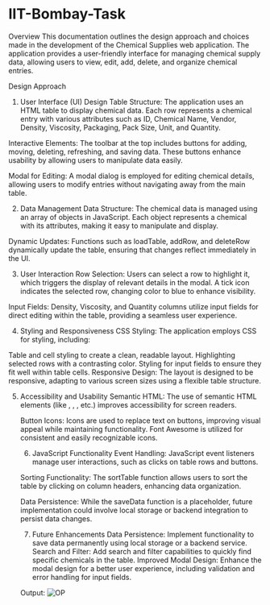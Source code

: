 # IIT-Bombay-Task
Overview
This documentation outlines the design approach and choices made in the development of the Chemical Supplies web application. The application provides a user-friendly interface for managing chemical supply data, allowing users to view, edit, add, delete, and organize chemical entries.

Design Approach
1. User Interface (UI) Design
Table Structure: The application uses an HTML table to display chemical data. Each row represents a chemical entry with various attributes such as ID, Chemical Name, Vendor, Density, Viscosity, Packaging, Pack Size, Unit, and Quantity.

Interactive Elements: The toolbar at the top includes buttons for adding, moving, deleting, refreshing, and saving data. These buttons enhance usability by allowing users to manipulate data easily.

Modal for Editing: A modal dialog is employed for editing chemical details, allowing users to modify entries without navigating away from the main table.

2. Data Management
Data Structure: The chemical data is managed using an array of objects in JavaScript. Each object represents a chemical with its attributes, making it easy to manipulate and display.

Dynamic Updates: Functions such as loadTable, addRow, and deleteRow dynamically update the table, ensuring that changes reflect immediately in the UI.

3. User Interaction
Row Selection: Users can select a row to highlight it, which triggers the display of relevant details in the modal. A tick icon indicates the selected row, changing color to blue to enhance visibility.

Input Fields: Density, Viscosity, and Quantity columns utilize input fields for direct editing within the table, providing a seamless user experience.

4. Styling and Responsiveness
CSS Styling: The application employs CSS for styling, including:

Table and cell styling to create a clean, readable layout.
Highlighting selected rows with a contrasting color.
Styling for input fields to ensure they fit well within table cells.
Responsive Design: The layout is designed to be responsive, adapting to various screen sizes using a flexible table structure.

5. Accessibility and Usability
Semantic HTML: The use of semantic HTML elements (like <table>, <thead>, <tbody>, etc.) improves accessibility for screen readers.

Button Icons: Icons are used to replace text on buttons, improving visual appeal while maintaining functionality. Font Awesome is utilized for consistent and easily recognizable icons.

6. JavaScript Functionality
Event Handling: JavaScript event listeners manage user interactions, such as clicks on table rows and buttons.

Sorting Functionality: The sortTable function allows users to sort the table by clicking on column headers, enhancing data organization.

Data Persistence: While the saveData function is a placeholder, future implementation could involve local storage or backend integration to persist data changes.

7. Future Enhancements
Data Persistence: Implement functionality to save data permanently using local storage or a backend service.
Search and Filter: Add search and filter capabilities to quickly find specific chemicals in the table.
Improved Modal Design: Enhance the modal design for a better user experience, including validation and error handling for input fields.

Output:
![OP](https://github.com/user-attachments/assets/af49b116-7dff-4797-b87c-1015d8bd8723)


